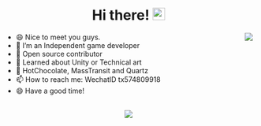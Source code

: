 <div align="center">
   <h1>Hi there! <img src="https://media.giphy.com/media/hvRJCLFzcasrR4ia7z/giphy.gif" width="25px"></h1>
</div>

<img align="right" src="https://github-readme-stats.vercel.app/api?username=ALEXTANGXIAO&count_private=true&show_icons=true&hide_title=true&hide=stars" />

- 😄 Nice to meet you guys. 
- 🚀 I’m an Independent game developer
- 🚢 Open source contributor
- 💬 Learned about Unity or Technical art
- 👑 HotChocolate, MassTransit and Quartz
- 📫 How to reach me: WechatID tx574809918
- 😄 Have a good time!

<br>

<div align="center">
   <img src="https://github-profile-trophy.vercel.app/?username=ALEXTANGXIAO&theme=flat&no-frame=true&margin-w=30" />
</div>


<!-- <div align="center">
     <iframe id="music_frame" frameborder="no" border="0" marginwidth="0" marginheight="0" width=330 height=86
         src="http://music.163.com/outchain/player?type=2&id=425295760&auto=1&height=66">
     </iframe>
</div> -->

